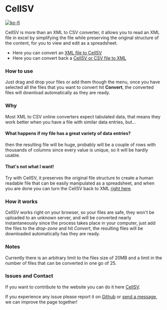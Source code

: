 # CellSV

[![ko-fi](https://ko-fi.com/img/githubbutton_sm.svg)](https://ko-fi.com/N4N56KOTY)

CellSV is more than an XML to CSV converter, it allows you to read an XML file in excel by simplifying the file while preserving the original structure of the content, for you to view and edit as a spreadsheet.

+ Here you can convert an [XML file to CellSV](/xml2csv)
+ Here you can convert back a [CellSV or CSV file to XML](/csv2xml)

### How to use

Just drag and drop your files or add them though the menu, once you have selected all the files that you want to convert hit __Convert__, the converted files will download automatically as they are ready.

### Why

Most XML to CSV online converters expect tabulated data, that means they work better when you have a file with similar data entries, but...
#### __What happens if my file has a great variety of data entries?__
then the resulting file will be huge, probably will be a couple of rows with thousands of columns since every value is unique, so it will be hardly usable.   
#### __That's not what I want!__
Try with CellSV, it preserves the original file structure to create a human readable file that can be easily manipulated as a spreadsheet, and when you are done you can turn the CellSV back to XML [right here](/csv2xml).

### How it works

CellSV works right on your browser, so your files are safe, they won't be uploaded to an unknown server, and will be converted nearly instantaneously since the process takes place in your computer, just add the files to the _drop-zone_ and hit _Convert_, the resulting files will be downloaded automatically has they are ready.

### Notes

Currently there is an arbitrary limit to the files size of 20MB and a limit in the number of files that can be converted in one go of 25.

### Issues and Contact

If you want to contribute to the website you can do it here [CellSV](https://github.com/MatiasAgelvis/cellsv).

If you experience any issue please report it on [Github](https://github.com/MatiasAgelvis/cellsv/issues) or [send a message](https://matiasagelvis.com/contact), we can improve the page together!